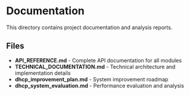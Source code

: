 # Documentation

This directory contains project documentation and analysis reports.

## Files

- **API_REFERENCE.md** - Complete API documentation for all modules
- **TECHNICAL_DOCUMENTATION.md** - Technical architecture and implementation details  
- **dhcp_improvement_plan.md** - System improvement roadmap
- **dhcp_system_evaluation.md** - Performance evaluation and analysis